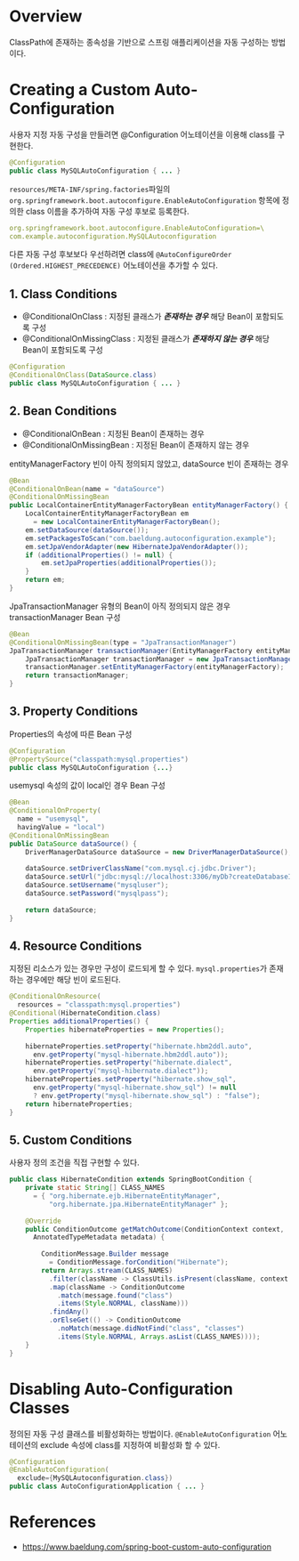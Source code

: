 # Overview
ClassPath에 존재하는 종속성을 기반으로 스프링 애플리케이션을 자동 구성하는 방법이다.

# Creating a Custom Auto-Configuration
사용자 지정 자동 구성을 만들려면 @Configuration 어노테이션을 이용해 class를 구현한다.
~~~java
@Configuration
public class MySQLAutoConfiguration { ... }
~~~
`resources/META-INF/spring.factories`파일의 `org.springframework.boot.autoconfigure.EnableAutoConfiguration` 항목에
정의한 class 이름을 추가하여 자동 구성 후보로 등록한다.
~~~yaml
org.springframework.boot.autoconfigure.EnableAutoConfiguration=\
com.example.autoconfiguration.MySQLAutoconfiguration
~~~
다른 자동 구성 후보보다 우선하려면 class에 `@AutoConfigureOrder (Ordered.HIGHEST_PRECEDENCE)` 어노테이션을 추가할 수 있다.

## 1. Class Conditions
* @ConditionalOnClass : 지정된 클래스가 ***존재하는 경우*** 해당 Bean이 포함되도록 구성
* @ConditionalOnMissingClass : 지정된 클래스가 ***존재하지 않는 경우*** 해당 Bean이 포함되도록 구성
~~~java
@Configuration
@ConditionalOnClass(DataSource.class)
public class MySQLAutoConfiguration { ... }
~~~

## 2. Bean Conditions
* @ConditionalOnBean : 지정된 Bean이 존재하는 경우
* @ConditionalOnMissingBean : 지정된 Bean이 존재하지 않는 경우

entityManagerFactory 빈이 아직 정의되지 않았고, dataSource 빈이 존재하는 경우 
~~~java
@Bean
@ConditionalOnBean(name = "dataSource")
@ConditionalOnMissingBean
public LocalContainerEntityManagerFactoryBean entityManagerFactory() {
    LocalContainerEntityManagerFactoryBean em
      = new LocalContainerEntityManagerFactoryBean();
    em.setDataSource(dataSource());
    em.setPackagesToScan("com.baeldung.autoconfiguration.example");
    em.setJpaVendorAdapter(new HibernateJpaVendorAdapter());
    if (additionalProperties() != null) {
        em.setJpaProperties(additionalProperties());
    }
    return em;
}
~~~
JpaTransactionManager 유형의 Bean이 아직 정의되지 않은 경우 transactionManager Bean 구성
~~~java
@Bean
@ConditionalOnMissingBean(type = "JpaTransactionManager")
JpaTransactionManager transactionManager(EntityManagerFactory entityManagerFactory) {
    JpaTransactionManager transactionManager = new JpaTransactionManager();
    transactionManager.setEntityManagerFactory(entityManagerFactory);
    return transactionManager;
}
~~~

## 3. Property Conditions
Properties의 속성에 따른 Bean 구성
~~~java
@Configuration
@PropertySource("classpath:mysql.properties")
public class MySQLAutoConfiguration {...}
~~~
usemysql 속성의 값이 local인 경우 Bean 구성
~~~java
@Bean
@ConditionalOnProperty(
  name = "usemysql", 
  havingValue = "local")
@ConditionalOnMissingBean
public DataSource dataSource() {
    DriverManagerDataSource dataSource = new DriverManagerDataSource();
  
    dataSource.setDriverClassName("com.mysql.cj.jdbc.Driver");
    dataSource.setUrl("jdbc:mysql://localhost:3306/myDb?createDatabaseIfNotExist=true");
    dataSource.setUsername("mysqluser");
    dataSource.setPassword("mysqlpass");
 
    return dataSource;
}
~~~

## 4. Resource Conditions
지정된 리소스가 있는 경우만 구성이 로드되게 할 수 있다. `mysql.properties`가 존재하는 경우에만
해당 빈이 로드된다.
~~~java
@ConditionalOnResource(
  resources = "classpath:mysql.properties")
@Conditional(HibernateCondition.class)
Properties additionalProperties() {
    Properties hibernateProperties = new Properties();
 
    hibernateProperties.setProperty("hibernate.hbm2ddl.auto", 
      env.getProperty("mysql-hibernate.hbm2ddl.auto"));
    hibernateProperties.setProperty("hibernate.dialect", 
      env.getProperty("mysql-hibernate.dialect"));
    hibernateProperties.setProperty("hibernate.show_sql", 
      env.getProperty("mysql-hibernate.show_sql") != null
      ? env.getProperty("mysql-hibernate.show_sql") : "false");
    return hibernateProperties;
}
~~~ 
## 5. Custom Conditions
사용자 정의 조건을 직접 구현할 수 있다.
~~~java
public class HibernateCondition extends SpringBootCondition {
    private static String[] CLASS_NAMES
      = { "org.hibernate.ejb.HibernateEntityManager", 
          "org.hibernate.jpa.HibernateEntityManager" };
 
    @Override
    public ConditionOutcome getMatchOutcome(ConditionContext context, 
      AnnotatedTypeMetadata metadata) {
  
        ConditionMessage.Builder message
          = ConditionMessage.forCondition("Hibernate");
        return Arrays.stream(CLASS_NAMES)
          .filter(className -> ClassUtils.isPresent(className, context.getClassLoader()))
          .map(className -> ConditionOutcome
            .match(message.found("class")
            .items(Style.NORMAL, className)))
          .findAny()
          .orElseGet(() -> ConditionOutcome
            .noMatch(message.didNotFind("class", "classes")
            .items(Style.NORMAL, Arrays.asList(CLASS_NAMES))));
    }
}
~~~
# Disabling Auto-Configuration Classes
정의된 자동 구성 클래스를 비활성화하는 방법이다. `@EnableAutoConfiguration` 어노테이션의 exclude 속성에
class를 지정하여 비활성화 할 수 있다.
~~~java
@Configuration
@EnableAutoConfiguration(
  exclude={MySQLAutoconfiguration.class})
public class AutoConfigurationApplication { ... }
~~~

# References
* https://www.baeldung.com/spring-boot-custom-auto-configuration